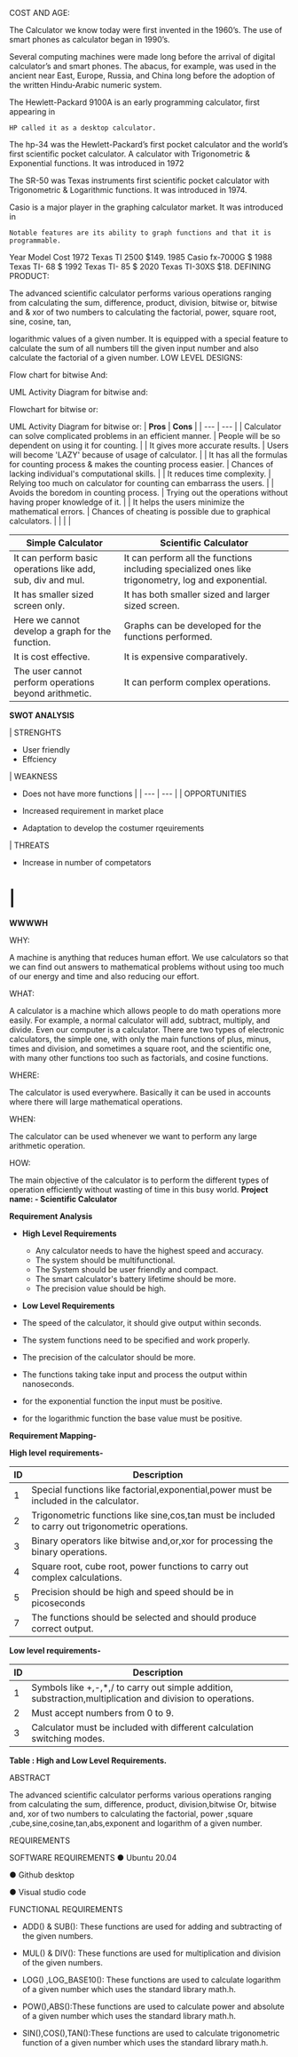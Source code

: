 COST AND AGE:

The Calculator we know today were first invented in the 1960’s. The use of smart
phones as calculator began in 1990’s.

Several computing machines were made long before the arrival of digital
calculator’s and smart phones. The abacus, for example, was used in the ancient
near East, Europe, Russia, and China long before the adoption of the written
Hindu-Arabic numeric system.

The Hewlett-Packard 9100A is an early programming calculator, first appearing in

    HP called it as a desktop calculator.

The hp-34 was the Hewlett-Packard’s first pocket calculator and the world’s first
scientific pocket calculator. A calculator with Trigonometric & Exponential
functions. It was introduced in 1972

The SR-50 was Texas instruments first scientific pocket calculator with
Trigonometric & Logarithmic functions. It was introduced in 1974.

Casio is a major player in the graphing calculator market. It was introduced in

    Notable features are its ability to graph functions and that it is
    programmable.

Year Model Cost
1972 Texas TI 2500 $149.
1985 Casio fx-7000G $
1988 Texas TI- 68 $
1992 Texas TI- 85 $
2020 Texas TI-30XS $18.
DEFINING PRODUCT:

The advanced scientific calculator performs various operations ranging from
calculating the sum, difference, product, division, bitwise or, bitwise and & xor of
two numbers to calculating the factorial, power, square root, sine, cosine, tan,

logarithmic values of a given number. It is equipped with a special feature to
calculate the sum of all numbers till the given input number and also calculate the
factorial of a given number.
LOW LEVEL DESIGNS:

Flow chart for bitwise And:

UML Activity Diagram for bitwise and:

Flowchart for bitwise or:

UML Activity Diagram for bitwise or:
| **Pros** | **Cons** |
| --- | --- |
| Calculator can solve complicated problems in an efficient manner. | People will be so dependent on using it for counting. |
| It gives more accurate results. | Users will become &#39;LAZY&#39; because of usage of calculator. |
| It has all the formulas for counting process &amp; makes the counting process easier. | Chances of lacking individual&#39;s computational skills. |
| It reduces time complexity. | Relying too much on calculator for counting can embarrass the users. |
| Avoids the boredom in counting process. | Trying out the operations without having proper knowledge of it. |
| It helps the users minimize the mathematical errors. | Chances of cheating is possible due to graphical calculators. |
|
 |
 |

| **Simple Calculator** | **Scientific Calculator** |
| --- | --- |
| It can perform basic operations like add, sub, div and mul. | It can perform all the functions including specialized ones like trigonometry, log and exponential. |
| It has smaller sized screen only. | It has both smaller sized and larger sized screen. |
| Here we cannot develop a graph for the function. | Graphs can be developed for the functions performed. |
| It is cost effective. | It is expensive comparatively. |
| The user cannot perform operations beyond arithmetic. | It can perform complex operations. |


**SWOT ANALYSIS**

| STRENGHTS

- User friendly
- Effciency


 | WEAKNESS

- Does not have more functions
 |
| --- | --- |
| OPPORTUNITIES

- Increased requirement in market place
- Adaptation to develop the costumer rqeuirements


 | THREATS

- Increase in number of competators

 |
=======
**WWWWH**

WHY:

A machine is anything that reduces human effort. We use calculators so that we can find out answers to mathematical problems without using too much of our energy and time and also reducing our effort.

WHAT:

A calculator is a machine which allows people to do math operations more easily. For example, a normal calculator will add, subtract, multiply, and divide. Even our computer is a calculator. There are two types of electronic calculators, the simple one, with only the main functions of plus, minus, times and division, and sometimes a square root, and the scientific one, with many other functions too such as factorials, and cosine functions.

WHERE:

The calculator is used everywhere. Basically it can be used in accounts where there will large mathematical operations.

WHEN:

The calculator can be used whenever we want to perform any large arithmetic operation.

HOW:

The main objective of the calculator is to perform the different types of operation efficiently without wasting of time in this busy world.
**Project name: - Scientific Calculator**

**Requirement Analysis**

- **High Level Requirements**
  - Any calculator needs to have the highest speed and accuracy.
  - The system should be multifunctional.
  - The System should be user friendly and compact.
  - The smart calculator&#39;s battery lifetime should be more.
  - The precision value should be high.

- **Low Level Requirements**

- The speed of the calculator, it should give output within seconds.
- The system functions need to be specified and work properly.
- The precision of the calculator should be more.
- The functions taking take input and process the output within nanoseconds.
- for the exponential function the input must be positive.
- for the logarithmic function the base value must be positive.

**Requirement Mapping-**

**High level**  **requirements-**

| **ID** | **Description** |
| --- | --- |
| 1 | Special functions like factorial,exponential,power must be included in the calculator. |
| 2 | Trigonometric functions like sine,cos,tan must be included to carry out trigonometric operations. |
| 3 | Binary operators like bitwise and,or,xor for processing the binary operations. |
| 4 | Square root, cube root, power functions to carry out complex calculations. |
| 5 | Precision should be high and speed should be in picoseconds |
| 7 | The functions should be selected and should produce correct output. |

**Low level requirements-**

| **ID** | **Description** |
| --- | --- |
| 1 | Symbols like +,-,\*,/ to carry out simple addition, substraction,multiplication and division to operations. |
| 2 | Must accept numbers from 0 to 9. |
| 3 | Calculator must be included with different calculation switching modes. |

**Table : High and Low Level Requirements.**


ABSTRACT

The advanced scientific calculator performs various operations ranging from calculating the sum, difference, product, division,bitwise Or, bitwise and, xor of two numbers to calculating the factorial, power ,square ,cube,sine,cosine,tan,abs,exponent and logarithm of a given number.


REQUIREMENTS

SOFTWARE REQUIREMENTS
● Ubuntu 20.04

● Github desktop

● Visual studio code


FUNCTIONAL REQUIREMENTS

- ADD() &amp; SUB(): These functions are used for adding and subtracting of the given numbers.

- MUL() &amp; DIV(): These functions are used for multiplication and division of the given numbers.

- LOG() ,LOG\_BASE10(): These functions are used to calculate logarithm of a given number which uses the standard library math.h.

- POW(),ABS():These functions are used to calculate power and absolute of a given number which uses the standard library math.h.

- SIN(),COS(),TAN():These functions are used to calculate trigonometric function of a given number which uses the standard library math.h.
